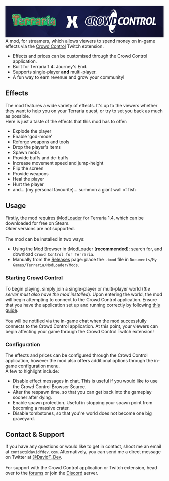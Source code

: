 <img src="banner.png"></src>
A mod, for streamers, which allows viewers to spend money on in-game effects via the [Crowd Control](https://crowdcontrol.live/) Twitch extension.
- Effects and prices can be customised through the Crowd Control application.
- Built for Terraria 1.4: Journey's End.
- Supports single-player **and** multi-player.
- A fun way to earn revenue and grow your community!

## Effects
The mod features a wide variety of effects. It's up to the viewers whether they want to help you on your Terraria quest, or try to set you back as much as possible.<br>
Here is just a taste of the effects that this mod has to offer:
- Explode the player
- Enable 'god-mode'
- Reforge weapons and tools
- Drop the player's items
- Spawn mobs
- Provide buffs and de-buffs
- Increase movement speed and jump-height
- Flip the screen
- Provide weapons
- Heal the player
- Hurt the player
- and... (my personal favourite)... summon a giant wall of fish

## Usage
Firstly, the mod requires [tModLoader](https://tmodloader.net/) for Terraria 1.4, which can be downloaded for free on Steam.<br>
Older versions are not supported.<br>
<br>
The mod can be installed in two ways:
- Using the Mod Browser in tModLoader (**recommended**): search for, and download `Crowd Control for Terraria`.
- Manually from the [Releases](https://github.com/DavidF-Dev/Terraria-Crowd-Control/releases) page: place the `.tmod` file in `Documents/My Games/Terraria/ModLoader/Mods`.

### Starting Crowd Control
To begin playing, simply join a single-player or multi-player world (*the server must also have the mod installed*). 
Upon entering the world, the mod will begin attempting to connect to the Crowd Control application.
Ensure that you have the application set up and running correctly by following [this guide](https://crowdcontrol.live/setup).
<br><br>
You will be notified via the in-game chat when the mod successfully connects to the Crowd Control application. At this point, your viewers can begin affecting your game through the Crowd Control Twitch extension!

### Configuration
The effects and prices can be configured through the Crowd Control application, however the mod also offers additional options through the in-game configuration menu.<br>
A few to highlight include:
- Disable effect messages in chat. This is useful if you would like to use the Crowd Control Browser Source.
- Alter the respawn time, so that you can get back into the gameplay sooner after dying.
- Enable spawn protection. Useful in stopping your spawn point from becoming a massive crater.
- Disable tombstones, so that you're world does not become one big graveyard.

## Contact & Support
If you have any questions or would like to get in contact, shoot me an email at `contact@davidfdev.com`. Alternatively, you can send me a direct message on Twitter at [@DavidF_Dev](https://twitter.com/DavidF_Dev).</br></br>
For support with the Crowd Control application or Twitch extension, head over to the [forums](https://forum.warp.world/c/crowdcontrol) or join the [Discord](https://discord.warp.world/) server.